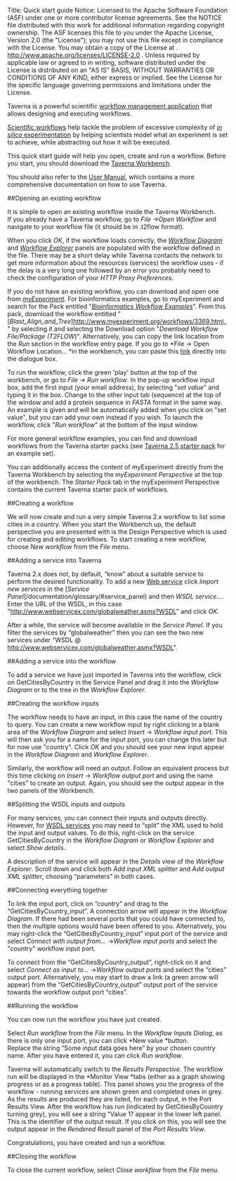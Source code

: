 Title:     Quick start guide
Notice:    Licensed to the Apache Software Foundation (ASF) under one
           or more contributor license agreements.  See the NOTICE file
           distributed with this work for additional information
           regarding copyright ownership.  The ASF licenses this file
           to you under the Apache License, Version 2.0 (the
           "License"); you may not use this file except in compliance
           with the License.  You may obtain a copy of the License at
           .
             http://www.apache.org/licenses/LICENSE-2.0
           .
           Unless required by applicable law or agreed to in writing,
           software distributed under the License is distributed on an
           "AS IS" BASIS, WITHOUT WARRANTIES OR CONDITIONS OF ANY
           KIND, either express or implied.  See the License for the
           specific language governing permissions and limitations
           under the License.

Taverna is a powerful scientific 
   [workflow management application](/introduction/what-is-a-workflow-management-system)
   that allows designing and executing workflows.

[Scientific workflows](/introduction/why-use-workflows) help tackle the problem of excessive 
   complexity of [*in silico* experimentation](/introduction/what-is-in-silico-experimentation)
   by helping scientists model what an experiment is set to achieve, 
   while abstracting out how it will be executed.

This quick start guide will help you open, create and run a workflow. 
Before you start, you should download the [Taverna Workbench](/download/).

You should also refer to the 
   [User Manual](http://www.mygrid.org.uk/dev/wiki/display/taverna/User+Manual), 
   which contains a more comprehensive documentation on how to use Taverna.

##Opening an existing workflow

It is simple to open an existing workflow inside the Taverna Workbench.  
If you already have a Taverna workflow, go to *File -&gt;Open Workflow* 
   and navigate to your workflow file (it should be in .t2flow format).

When you click *OK*, if the workflow loads correctly, the 
   [*Workflow Diagram*](/documentation/glossary#workflow_diagram) and 
   [*Workflow Explorer*](/documentation/glossary/#workflow_explorer)
   panels are populated with the workflow defined in the file. 
There may be a short delay while Taverna contacts the network to get more information about 
   the resources (services) the workflow uses - if the delay is a very long one followed by 
   an error you probably need to check the configuration of your *HTTP Proxy Preferences*.

If you do not have an existing workflow, you can download and open one from 
   [*myExperiment*](http://www.myexperiment.org/). 
For bioinformatics examples, go to myExperiment and search for the Pack entitled 
   "[*Bioinformatics Workflow Examples*](http://www.myexperiment.org/packs/363.html)". 
From this pack, download the workflow entitled 
   "[*Blast_Align_and_Tree*]http://www.myexperiment.org/workflows/3369.html_" 
   by selecting it and selecting the Download option "*Download Workflow File/Package (T2FLOW*)". 
Alternatively, you can copy the link location from the *Run* section in the workflow entry page.
If you go to *File -&gt; Open Workflow Location... *in the workbench, you can paste this 
   [link](http://www.myexperiment.org/workflows/3369/download?version=1) directly into the 
   dialogue box.

To run the workflow, click the green 'play' button at the top of the workbench, or go to 
   *File -&gt; Run workflow*. 
In the pop-up workflow input box, add the first input (your email address), 
by selecting "*set value*" and typing it in the box. 
Change to the other input tab (sequence) at the top of the window and add a protein sequence 
   in *FASTA* format in the same way. 
An example is given and will be automatically added when you click on "set value", 
   but you can add your own instead if you wish. 
To launch the workflow, click "*Run workflow*" at the bottom of the input window.

For more general workflow examples, you can find and download workflows from the 
   Taverna starter packs 
  (see [Taverna 2.5 starter pack](http://www.myexperiment.org/packs/612.html) 
  for an example set).

You can additionally access the content of myExperiment directly from the Taverna Workbench by 
  selecting the *myExperiment Perspective* at the top of the workbench. 
The *Starter Pack* tab in the myExperiment Perspective contains the current Taverna starter
  pack of workflows.

##Creating a workflow

We will now create and run a very simple Taverna 2.x workflow to list some cities in a country. 
When you start the Workbench up, the default perspective you are presented with is the Design 
  Perspective which is used for creating and editing workflows. 
To start creating a new workflow, choose *New workflow* from the *File* menu.

##Adding a service into Taverna

Taverna 2.x does not, by default, “know” about a suitable service to perform the desired 
   functionality. 
To add a new [Web service](/documentation/glossary/#web_service) click *Import new services* 
   in the [*Service Panel*]/documentation/glossary/#service_panel) and then *WSDL service…*. 
Enter the URL of the WSDL, in this case
"http://www.webservicex.com/globalweather.asmx?WSDL" and click *OK*.

After a while, the service will become available in the *Service Panel*. 
If you filter the services by “globalweather” then you can see the two new services under 
   "WSDL @ http://www.webservicex.com/globalweather.asmx?WSDL".

##Adding a service into the workflow

To add a service we have just imported in Taverna into the workflow, 
   click on GetCitiesByCountry in the Service Panel and drag it into the *Workflow Diagram* or 
   to the tree in the *Workflow Explorer*.

##Creating the workflow inputs

The workflow needs to have an input, in this case the name of the country to query. 
You can create a new workflow input by right clicking in a blank area of the *Workflow Diagram* 
   and select *Insert* -&gt; *Workflow input port*. 
This will then ask you for a name for the input port, you can change this later but for now use 
   "country". 
Click *OK* and you should see your new input appear in the *Workflow Diagram* and 
   *Workflow Explorer*.

Similarly, the workflow will need an output. 
Follow an equivalent process but this time clicking on *Insert* -&gt; *Workflow output port* 
   and using the name "cities" to create an output. 
Again, you should see the output appear in the two panels of the Workbench.

##Splitting the WSDL inputs and outputs

For many services, you can connect their inputs and outputs directly. 
However, for [WSDL services](/documentation/glossary#wsdl) you may need to “split” the XML used 
   to hold the input and output values. 
To do this, right-click on the service GetCitiesByCountry in the *Workflow Diagram* or 
   *Workflow Explorer* and select *Show details*.

A description of the service will appear in the *Details* view of the *Workflow Explorer*. 
Scroll down and click both *Add input XML splitter* and *Add output XML splitter*, 
   choosing “parameters” in both cases.

##Connecting everything together

To link the input port, click on “country” and drag to the “GetCitiesByCountry_input”. 
A connection arrow will appear in the *Workflow Diagram*. 
If there had been several ports that you could have connected to, 
   then the multiple options would have been offered to you. 
Alternatively, you may right-click the “GetCitiesByCountry_input” input port of the service and 
   select *Connect with output from...* -&gt;*Workflow input ports* and select the 
   "country" workflow input port.

To connect from the “GetCitiesByCountry_output”, right-click on it and select 
   *Connect as input to...* -&gt;*Workflow output ports* and select the “cities” output port. 
Alternatively, you may start to draw a link (a green arrow will appear) from the 
“GetCitiesByCountry_output” output port of the service towards the workflow output port 
   “cities”.

##Running the workflow

You can now run the workflow you have just created.

Select *Run workflow* from the *File* menu. In the *Workflow Inputs Dialog*, 
   as there is only one input port, you can click *New value *button.  
Replace the string “Some input data goes here” by your chosen country name. 
After you have entered it, you can click *Run workflow*.

Taverna will automatically switch to the *Results Perspective*. 
The workflow run will be displayed in the *Monitor View *tabs 
   (either as a graph showing progress or as a progress table). 
This panel shows you the progress of the workflow - running services are shown green and 
   completed ones in grey. 
As the results are produced they are listed, for each output, in the Port Results View. 
After the workflow has run (indicated by GetCitiesByCountry turning grey), you will see a string “Value 1? appear in the lower left panel. This is the identifier of the output result. If you click on this, you will see the output appear in the *Rendered Result* panel of the *Port Results View*.

Congratulations, you have created and run a workflow.

##Closing the workflow

To close the current workflow, select *Close workflow* from the *File* menu.
